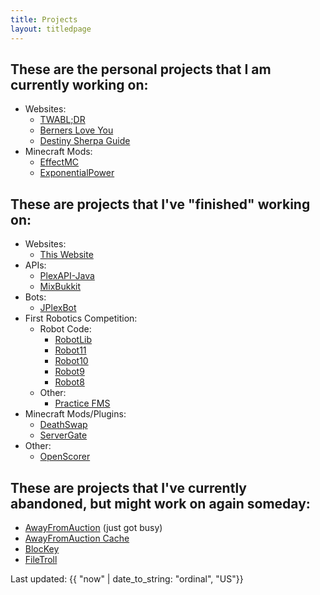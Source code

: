 ```yaml
---
title: Projects
layout: titledpage
---
```

## These are the personal projects that I am currently working on:
- Websites:
  - [TWABL;DR](https://mosadie.github.io/TWABL-DR/)
  - [Berners Love You](https://mosadie.github.io/Berners-Love-You)
  - [Destiny Sherpa Guide](https://mosadie.github.io/DSG)
- Minecraft Mods:
  - [EffectMC](https://github.com/MoSadie/EffectMC)
  - [ExponentialPower](https://github.com/MoSadie/ExponentialPower)

## These are projects that I've "finished" working on:
- Websites:
  - [This Website](https://github.com/MoSadie/MoSadie.github.io)
- APIs:
  - [PlexAPI-Java](https://github.com/MoSadie/PlexAPI-Java)
  - [MixBukkit](https://github.com/MoSadie/MixBukkit)
- Bots:
  - [JPlexBot](https://github.com/MoSadie/JPlexBot)
- First Robotics Competition:
  - Robot Code:
    - [RobotLib](https://github.com/MoSadie/RobotLib)
    - [Robot11](https://github.com/MoSadie/Robot11)
    - [Robot10](https://github.com/MoSadie/Robot10)
    - [Robot9](https://github.com/MoSadie/Robot9)
    - [Robot8](https://github.com/MoSadie/Robot8)
  - Other:
    - [Practice FMS](https://github.com/MoSadie/PracticeFMS)
- Minecraft Mods/Plugins:
  - [DeathSwap](https://github.com/MoSadie/DeathSwap)
  - [ServerGate](https://github.com/MoSadie/ServerGate)
- Other:
  - [OpenScorer](https://github.com/MoSadie/OpenScorer)

## These are projects that I've currently abandoned, but might work on again someday:
- [AwayFromAuction](https://github.com/MoSadie/AwayFromAuction) (just got busy)
- [AwayFromAuction Cache](https://github.com/MoSadie/AwayFromAuction-Cache)
- [BlocKey](https://github.com/MoSadie/BlocKey)
- [FileTroll](https://github.com/MoSadie/FileTroll)

Last updated: {{ "now" | date_to_string: "ordinal", "US"}}